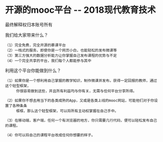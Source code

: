 # 开源的mooc平台 -- 2018现代教育技术



最终解释权归本账号所有

我们给大家带来什么？

    （1）完全免费，完全开源的慕课平台
    （2）一栈式的服务，即使你是一个网页小白，也能轻松的发布微课等
    （3）第三方强大的数据分析能力让你掌握自己发布课程的优势与不足
    （4）一个完全共享的平台，我们每个人都能参与其中

利用这个平台你能做到什么？

    （1）如果你是一个想利用自己掌握的教学知识，制作微课并发布，获得一定回报的教师，通过这个轻型框架，
         你很容易做到这些，并且所有利益均与你有关，无需与任何平台分享所得。

    （2）如果你不想去用当下的各类成熟的App，又或是各类上线的mooc网站，可能他们对于你设置了各种条条
         框框，那么这个轻型框架，可以将所有主动权掌握在自己手中。

    （3）在移动端，客户端，任何一个有浏览器的地方，你只需要几行代码，便可以轻松发布自己的课程。

    （4）你可以将自己的课程平台改成任何你想要的样子。

